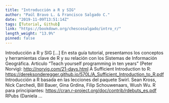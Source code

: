 ```yaml
---
title: "Introducción a R y SIG"
author: "Paúl Bravo L. & Francisco Salgado C."
date: "2019-11-09T13:51:14Z"
tags: [Tutorial, Github]
link: "https://bookdown.org/chescosalgado/intro_r/"
length_weight: "13.9%"
pinned: false
---
```


Introducción a R y SIG [...] En esta guía tutorial, presentamos los conceptos y herramientas clave de R y su relación con los Sistemas de Información Geográfica. Articulo “Teach yourself programming in ten years” (Peter Norvig): http://norvig.com/21-days.html A Sufficient Introduction to R: https://dereksonderegger.github.io/570L/A_Sufficient_Introduction_to_R.pdf Introducción a R basada en las lecciones del paquete Swirl. Sean Kross, Nick Carchedi, Bill Bauer, Gina Grdina, Filip Schouwenaars, Wush Wu. R para principiantes: https://cran.r-project.org/doc/contrib/rdebuts_es.pdf RPubs (Daniela ...
